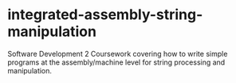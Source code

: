 # integrated-assembly-string-manipulation
Software Development 2 Coursework covering how to write simple programs at the assembly/machine level for string processing and manipulation.

